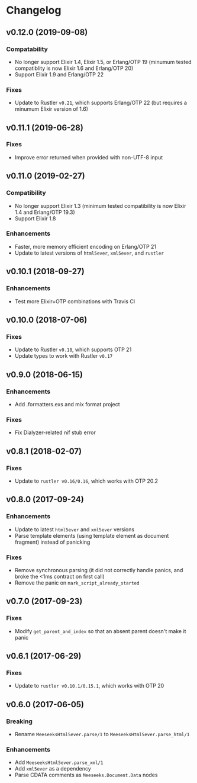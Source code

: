# Changelog

## v0.12.0 (2019-09-08)

### Compatability

  * No longer support Elixir 1.4, Elixir 1.5, or Erlang/OTP 19 (minumum tested compatiblity is now Elixir 1.6 and Erlang/OTP 20)
  * Support Elixir 1.9 and Erlang/OTP 22

### Fixes

  * Update to Rustler `v0.21`, which supports Erlang/OTP 22 (but requires a minumum Elixir version of 1.6)

## v0.11.1 (2019-06-28)

### Fixes

  * Improve error returned when provided with non-UTF-8 input

## v0.11.0 (2019-02-27)

### Compatibility

  * No longer support Elixir 1.3 (minimum tested compatibility is now Elixir 1.4 and Erlang/OTP 19.3)
  * Support Elixir 1.8

### Enhancements

  * Faster, more memory efficient encoding on Erlang/OTP 21
  * Update to latest versions of `html5ever`, `xml5ever`, and `rustler`

###

## v0.10.1 (2018-09-27)

### Enhancements

  * Test more Elixir+OTP combinations with Travis CI

## v0.10.0 (2018-07-06)

### Fixes

  * Update to Rustler `v0.18`, which supports OTP 21
  * Update types to work with Rustler `v0.17`

## v0.9.0 (2018-06-15)

### Enhancements

  * Add .formatters.exs and mix format project

### Fixes

  * Fix Dialyzer-related nif stub error

## v0.8.1 (2018-02-07)

### Fixes

  * Update to `rustler v0.16/0.16`, which works with OTP 20.2

## v0.8.0 (2017-09-24)

### Enhancements

  * Update to latest `html5ever` and `xml5ever` versions
  * Parse template elements (using template element as document fragment) instead of panicking

### Fixes

  * Remove synchronous parsing (it did not correctly handle panics, and broke the <1ms contract on first call)
  * Remove the panic on `mark_script_already_started`

## v0.7.0 (2017-09-23)

### Fixes

  * Modify `get_parent_and_index` so that an absent parent doesn't make it panic

## v0.6.1 (2017-06-29)

### Fixes

  * Update to `rustler v0.10.1/0.15.1`, which works with OTP 20

## v0.6.0 (2017-06-05)

### Breaking

  * Rename `MeeseeksHtml5ever.parse/1` to `MeeseeksHtml5ever.parse_html/1`

### Enhancements

  * Add `MeeseeksHtml5ever.parse_xml/1`
  * Add `xml5ever` as a dependency
  * Parse CDATA comments as `Meeseeks.Document.Data` nodes

